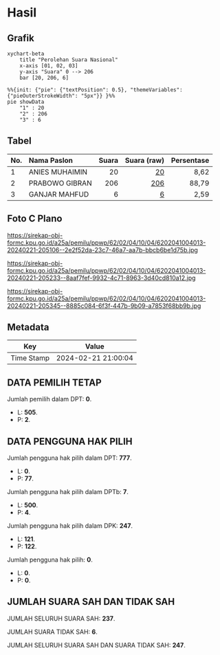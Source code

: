 # Hasil

## Grafik

```mermaid
xychart-beta
    title "Perolehan Suara Nasional"
    x-axis [01, 02, 03]
    y-axis "Suara" 0 --> 206
    bar [20, 206, 6]
```

```mermaid
%%{init: {"pie": {"textPosition": 0.5}, "themeVariables": {"pieOuterStrokeWidth": "5px"}} }%%
pie showData
    "1" : 20
    "2" : 206
    "3" : 6
```

## Tabel

| No. | Nama Paslon    | Suara | Suara (raw) | Persentase |
|:--- |:-------------- | -----:| -----------:| ----------:|
| 1   | ANIES MUHAIMIN | 20    | [20][p-1]   | 8,62       |
| 2   | PRABOWO GIBRAN | 206   | [206][p-2]  | 88,79      |
| 3   | GANJAR MAHFUD  | 6     | [6][p-3]    | 2,59       |


[p-1]: https://github.com/gigit-pemilu/pemilu-2024/blob/main/pilpres/hitung-suara/sub/62-kalimantan-tengah/sub/02-kotawaringin-timur/sub/04-parenggean/sub/1004-parenggean/sub/013-tps/sub/paslon-1.txt
[p-2]: https://github.com/gigit-pemilu/pemilu-2024/blob/main/pilpres/hitung-suara/sub/62-kalimantan-tengah/sub/02-kotawaringin-timur/sub/04-parenggean/sub/1004-parenggean/sub/013-tps/sub/paslon-2.txt
[p-3]: https://github.com/gigit-pemilu/pemilu-2024/blob/main/pilpres/hitung-suara/sub/62-kalimantan-tengah/sub/02-kotawaringin-timur/sub/04-parenggean/sub/1004-parenggean/sub/013-tps/sub/paslon-3.txt

## Foto C Plano

https://sirekap-obj-formc.kpu.go.id/a25a/pemilu/ppwp/62/02/04/10/04/6202041004013-20240221-205106--2e2f52da-23c7-46a7-aa7b-bbcb6be1d75b.jpg

https://sirekap-obj-formc.kpu.go.id/a25a/pemilu/ppwp/62/02/04/10/04/6202041004013-20240221-205233--8aaf7fef-9932-4c71-8963-3d40cd810a12.jpg

https://sirekap-obj-formc.kpu.go.id/a25a/pemilu/ppwp/62/02/04/10/04/6202041004013-20240221-205345--8885c084-6f3f-447b-9b09-a7853f68bb9b.jpg


## Metadata

| Key        | Value               |
| ---------- | ------------------- |
| Time Stamp | 2024-02-21 21:00:04 |


## DATA PEMILIH TETAP

Jumlah pemilih dalam DPT: **0**.
 * L: **505**.
 * P: **2**.

## DATA PENGGUNA HAK PILIH

Jumlah pengguna hak pilih dalam DPT: **777**.
 * L: **0**.
 * P: **77**.

Jumlah pengguna hak pilih dalam DPTb: **7**.
 * L: **500**.
 * P: **4**.

Jumlah pengguna hak pilih dalam DPK: **247**.
 * L: **121**.
 * P: **122**.

Jumlah pengguna hak pilih: **0**.
 * L: **0**.
 * P: **0**.

## JUMLAH SUARA SAH DAN TIDAK SAH

JUMLAH SELURUH SUARA SAH: **237**.

JUMLAH SUARA TIDAK SAH: **6**.

JUMLAH SELURUH SUARA SAH DAN SUARA TIDAK SAH: **247**.


